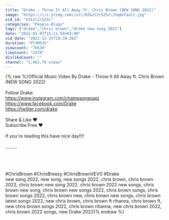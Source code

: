 ```yaml
---
title: "Drake - Throw It All Away ft. Chris Brown (NEW SONG 2022)"
image: "https:\/\/i.ytimg.com\/vi\/bIkzl2rS2Sc\/hqdefault.jpg"
vid_id: "bIkzl2rS2Sc"
categories: "People-Blogs"
tags: ["drake","chris brown","drake new song 2022"]
date: "2022-02-07T15:11:59+03:00"
vid_date: "2021-12-25T18:39:36Z"
duration: "PT3M53S"
viewcount: "79539"
likeCount: "2478"
dislikeCount: ""
channel: "3,462,70 views"
---
```

{% raw %}Official Music Video By Drake - Throw It All Away ft. Chris Brown (NEW SONG 2022)<br /><br />Follow Drake:<br /><a rel="nofollow" target="blank" href="https://www.instagram.com/champagnepapi​">https://www.instagram.com/champagnepapi​</a> <br /><a rel="nofollow" target="blank" href="https://www.facebook.com/Drake​">https://www.facebook.com/Drake​</a> <br /><a rel="nofollow" target="blank" href="https://twitter.com/drake​">https://twitter.com/drake​</a><br /><br />Share &amp; Like ❤ <br />Subscribe Free ❤ <br /><br />If you're reading this have nice day!!!!<br /><br />.........<br /><br /><br /><br /> <br /> #ChrisBrown #ChrisBreezy  #ChrisBrownVEVO #Drake<br />new song 2022, new song, new songs 2022, chris brown, chris brown 2022, chris brown new song 2022, chris brown 2022 new songs, chris brown new song, chris brown new songs 2022, chris brown songs, chris brown songs 2022, chris brown new, chris brown new songs, chris brown latest songs 2022, new chris brown, chris brown ft rihanna, chris brown ft, new chris brown songs 2022, chris brown rihanna, new chris brown 2022, chris brown 2022 songs, new Drake 2022{% endraw %}
